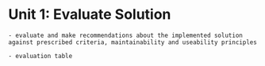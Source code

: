 # Unit 1: Evaluate Solution
```{admonition} Students will:
- evaluate and make recommendations about the implemented solution against prescribed criteria, maintainability and useability principles
```
```{admonition} Tools use: 
- evaluation table
```